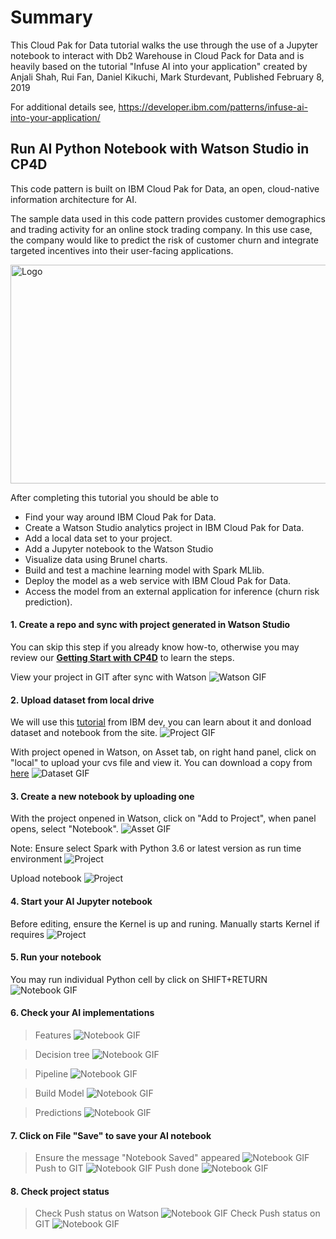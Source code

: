 # Summary

This Cloud Pak for Data tutorial walks the use through the use of a Jupyter notebook to interact with Db2 Warehouse in Cloud Pack for Data and is heavily based on the tutorial "Infuse AI into your application" created by Anjali Shah, Rui Fan, Daniel Kikuchi, Mark Sturdevant, Published February 8, 2019

For additional details see, https://developer.ibm.com/patterns/infuse-ai-into-your-application/


## Run AI Python Notebook with Watson Studio in CP4D
This code pattern is built on IBM Cloud Pak for Data, an open, cloud-native information architecture for AI. 

The sample data used in this code pattern provides customer demographics and trading activity for an online stock trading company. In this use case, the company would like to predict the risk of customer churn and integrate targeted incentives into their user-facing applications.

<img src="images/cp4d-logo.png" alt="Logo" height="350" width="700">

After completing this tutorial you should be able to

- Find your way around IBM Cloud Pak for Data.
- Create a Watson Studio analytics project in IBM Cloud Pak for Data.
- Add a local data set to your project.
- Add a Jupyter notebook to the Watson Studio
- Visualize data using Brunel charts.
- Build and test a machine learning model with Spark MLlib.
- Deploy the model as a web service with IBM Cloud Pak for Data.
- Access the model from an external application for inference (churn risk prediction).

#### 1. Create a repo and sync with project generated in Watson Studio
You can skip this step if you already know how-to, otherwise you may review our <a href="https://github.com/acme-cp4d-poc/getting-started-with-cp4d/blob/master/README.md" target="_blank">**Getting Start with CP4D**</a> to learn the steps. 

View your project in GIT after sync with Watson
![Watson GIF](images/tutorial3/ai-project-watson.png)


#### 2. Upload dataset from local drive 
We will use this <a href="https://developer.ibm.com/patterns/infuse-ai-into-your-application/" target="_blank">tutorial</a> from IBM dev, you can learn about it and donload dataset and notebook from the site.
![Project GIF](images/tutorial3/ai-project-init.png)

With project opened in Watson, on Asset tab, on right hand panel, click on "local" to upload your cvs file and view it.
You can download a copy from <a href="https://developer.ibm.com/patterns/infuse-ai-into-your-application/" target="_blank">here</a>
![Dataset GIF](images/tutorial3/ai-view-dataset.png)

#### 3. Create a new notebook by uploading one
With the project onpened in Watson, click on "Add to Project", when panel opens, select "Notebook".
![Asset GIF](images/choose-asset-type.png)

Note: Ensure select Spark with Python 3.6 or latest version as run time environment
![Project](images/tutorial3/ai-notebook-init.png)

Upload notebook
![Project](images/tutorial3/ai-load-notebook-local.png)

#### 4. Start your AI Jupyter notebook
Before editing, ensure the Kernel is up and runing. Manually starts Kernel if requires
![Project](images/tutorial3/ai-start-kernel.png)

#### 5. Run your notebook
You may run individual Python cell by click on SHIFT+RETURN
![Notebook GIF](images/tutorial3/ai-run-notebook.png)

#### 6. Check your AI implementations
> Features
![Notebook GIF](images/tutorial3/ai-run-features.png)

> Decision tree
![Notebook GIF](images/tutorial3/ai-decision-tree.png)

> Pipeline
![Notebook GIF](images/tutorial3/ai-pipeline.png)

> Build Model
![Notebook GIF](images/tutorial3/ai-build-model.png)

> Predictions
![Notebook GIF](images/tutorial3/ai-predictions.png)

#### 7. Click on File "Save" to save your AI notebook
> Ensure the message "Notebook Saved" appeared
![Notebook GIF](images/tutorial3/ai-save-notebook.png)
> Push to GIT
![Notebook GIF](images/tutorial3/ai-notebook-push.png)
> Push done
![Notebook GIF](images/tutorial3/ai-push-done.png)

#### 8. Check project status
> Check Push status on Watson
![Notebook GIF](images/tutorial3/ai-push-done-status.png)
> Check Push status on GIT
![Notebook GIF](images/tutorial3/ai-assets-git.png)
